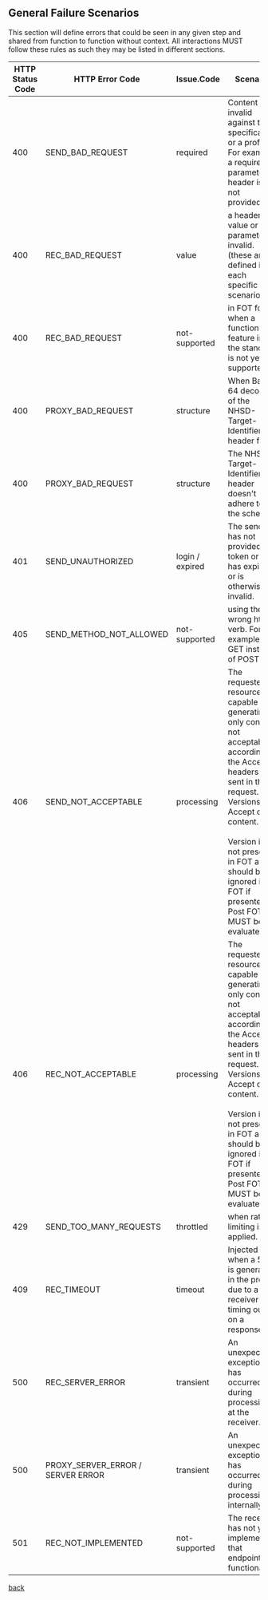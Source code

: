 ## General Failure Scenarios
This section will define errors that could be seen in any given step and shared from function to function without context. All interactions MUST follow these rules as such they may be listed in different sections.


| HTTP Status Code | HTTP Error Code                   | Issue.Code      | Scenario                                                                                                                                                                                                                                                                 | Source                 |
|------------------|-----------------------------------|-----------------|--------------------------------------------------------------------------------------------------------------------------------------------------------------------------------------------------------------------------------------------------------------------------|------------------------|
| 400              | SEND_BAD_REQUEST                  | required        | Content invalid against the specification or a profile. For example a required parameter or header is not provided.                                                                                                                                                               | API                    |
| 400              | REC_BAD_REQUEST                   | value           | a header value or parameter is invalid. (these are defined in each specific scenario)                                                                                                                                                                                    | Receiver               |
| 400              | REC_BAD_REQUEST                   | not-supported   | in FOT for when a function or feature in the standard is not yet supported.                                                                                                                                                                                              | Receiver               |
| 400              | PROXY_BAD_REQUEST                 | structure       | When Base-64 decoding of the NHSD-Target-Identifier header fails.                                                                                                                                                                                                         | API                    |
| 400              | PROXY_BAD_REQUEST                 | structure       | The NHSD-Target-Identifier header doesn't adhere to the schema                                                                                                                                                                                                           | API                    |
| 401              | SEND_UNAUTHORIZED                 | login / expired | The sender has not provided a token or it has expired or is otherwise invalid.                                                                                                                                                                                           | API                    |
| 405              | SEND_METHOD_NOT_ALLOWED           | not-supported   | using the wrong http verb. For example GET instead of POST                                                                                                                                                                                                                        | API                    |
| 406              | SEND_NOT_ACCEPTABLE               | processing      | The requested resource is capable of generating only content not acceptable according to the Accept headers sent in the request. Versions in Accept or content.<br><br>Version is not present in FOT and should be ignored in FOT if presented.  Post FOT it MUST be evaluated. | API                    |
| 406              | REC_NOT_ACCEPTABLE                | processing      | The requested resource is capable of generating only content not acceptable according to the Accept headers sent in the request. Versions in Accept or content.<br><br>Version is not present in FOT and should be ignored in FOT if presented.  Post FOT it MUST be evaluated. | Receiver               |
| 429              | SEND_TOO_MANY_REQUESTS            | throttled       | when rate limiting is applied.                                                                                                                                                                                                                                           | API                    |
| 409              | REC_TIMEOUT                       | timeout         | Injected when a 504 is generated in the proxy due to a receiver timing out on a response.                                                                                                                                                                                | API Injected           |
| 500              | REC_SERVER_ERROR                  | transient       | An unexpected exception has occurred during processing at the receiver.                                                                                                                                                                                                   | Receiver/ API Injected |
| 500              | PROXY_SERVER_ERROR / SERVER ERROR | transient       | An unexpected exception has occurred during processing internally.                                                                                                                                                                                                        | API                    |
| 501              | REC_NOT_IMPLEMENTED               | not-supported   | The receiver has not yet implemented that endpoint or functionality.                                                                                                                                                                                                     | Receiver               |

<a href="#" onclick="history.back()">back</a>